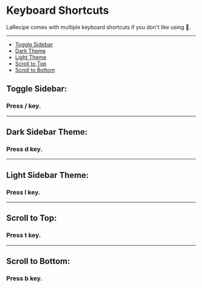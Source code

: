# Keyboard Shortcuts

LaRecipe comes with multiple keyboard shortcuts if you don't like using 🐁.

---

- [Toggle Sidebar](#toggle-sidebar)
- [Dark Theme](#dark-theme)
- [Light Theme](#light-theme)
- [Scroll to Top](#scroll-to-top)
- [Scroll to Bottom](#scroll-to-bottom)

<a name="toggle-sidebar"></a>
## Toggle Sidebar:

### Press <larecipe-badge type="primary">/</larecipe-badge> key.

---

<a name="dark-theme"></a>
## Dark Sidebar Theme:

### Press <larecipe-badge type="primary">d</larecipe-badge> key.


---

<a name="light-theme"></a>
## Light Sidebar Theme:

### Press <larecipe-badge type="primary">l</larecipe-badge> key.

---

<a name="scroll-to-top"></a>
## Scroll to Top:

### Press <larecipe-badge type="primary">t</larecipe-badge> key.

---

<a name="scroll-to-bottom"></a>
## Scroll to Bottom:

### Press <larecipe-badge type="primary">b</larecipe-badge> key.
